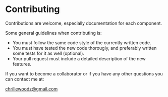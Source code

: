 # Contributing

Contributions are welcome, especially documentation for each component.

Some general guidelines when contributing is:

- You must follow the same code style of the currently written code.
- You must have tested the new code thorougly, and preferably written some tests for it as well (optional). 
- Your pull request must include a detailed description of the new features.

If you want to become a collaborator or if you have any other questions you can contact me at:

chrillewoodz@gmail.com
